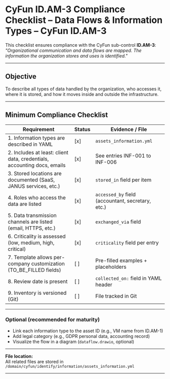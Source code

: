 #  CyFun ID.AM-3 Compliance Checklist – Data Flows & Information Types – CyFun **ID.AM-3**

This checklist ensures compliance with the CyFun sub-control **ID.AM-3**:  
_"Organizational communication and data flows are mapped. The information the organization stores and uses is identified."_

---

##  Objective

To describe all types of data handled by the organization, who accesses it, where it is stored, and how it moves inside and outside the infrastructure.

---

##  Minimum Compliance Checklist

| Requirement                                                                 | Status | Evidence / File                                      |
|-----------------------------------------------------------------------------|--------|------------------------------------------------------|
| 1. Information types are described in YAML                                 | [x]    | `assets_information.yml`                             |
| 2. Includes at least: client data, credentials, accounting docs, emails    | [x]    | See entries INF-001 to INF-006                       |
| 3. Stored locations are documented (SaaS, JANUS services, etc.)            | [x]    | `stored_in` field per item                           |
| 4. Roles who access the data are listed                                    | [x]    | `accessed_by` field (accountant, secretary, etc.)    |
| 5. Data transmission channels are listed (email, HTTPS, etc.)              | [x]    | `exchanged_via` field                                |
| 6. Criticality is assessed (low, medium, high, critical)                   | [x]    | `criticality` field per entry                        |
| 7. Template allows per-company customization (TO_BE_FILLED fields)         | [ ]    | Pre-filled examples + placeholders                   |
| 8. Review date is present                                                  | [ ]    | `collected_on:` field in YAML header                 |
| 9. Inventory is versioned (Git)                                            | [ ]    | File tracked in Git                                  |

---

### Optional (recommended for maturity)

- Link each information type to the asset ID (e.g., VM name from ID.AM-1)
- Add legal category (e.g., GDPR personal data, accounting record)
- Visualize the flow in a diagram (`dataflow.drawio`, optional)

---

**File location:**  
All related files are stored in `/domain/cyfun/identify/information/assets_information.yml`

---
